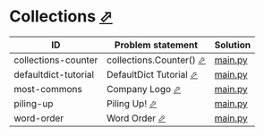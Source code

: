 # Collections [⬀](https://www.hackerrank.com/domains/python/py-collections)


| ID                   | Problem statement                                                                    | Solution                                |
|----------------------|--------------------------------------------------------------------------------------|-----------------------------------------|
| collections-counter  | collections.Counter() [⬀](https://www.hackerrank.com/challenges/collections-counter) | [main.py](collections-counter/main.py)  |
| defaultdict-tutorial | DefaultDict Tutorial [⬀](https://www.hackerrank.com/challenges/defaultdict-tutorial) | [main.py](defaultdict-tutorial/main.py) |
| most-commons         | Company Logo [⬀](https://www.hackerrank.com/challenges/most-commons)                 | [main.py](most-commons/main.py)         |
| piling-up            | Piling Up! [⬀](https://www.hackerrank.com/challenges/piling-up)                      | [main.py](piling-up/main.py)            |
| word-order           | Word Order [⬀](https://www.hackerrank.com/challenges/word-order)                     | [main.py](word-order/main.py)           |

